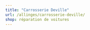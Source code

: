 ```yaml
---
title: "Carrosserie Deville"
url: /allinges/carrosserie-deville/
shop: réparation de voitures
---
```

